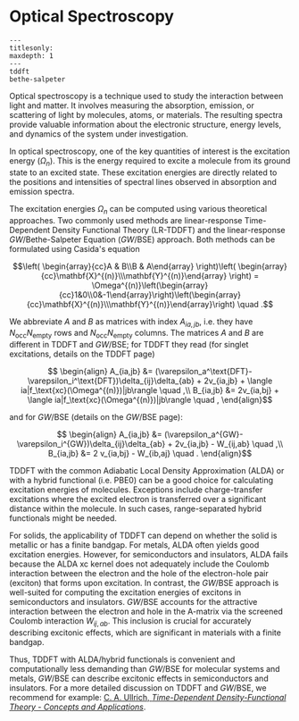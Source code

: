 # Optical Spectroscopy

```{toctree}
---
titlesonly:
maxdepth: 1
---
tddft
bethe-salpeter
```
Optical spectroscopy is a technique used to study the interaction between light and matter.
It involves measuring the absorption, emission, or scattering of light by molecules, atoms, 
or materials. The resulting spectra provide valuable information about the electronic structure, 
energy levels, and dynamics of the system under investigation.

In optical spectroscopy, one of the key quantities of interest is the excitation energy ($\Omega_n$). 
This is the energy required to excite a molecule from its ground state to an excited state. 
These excitation energies are directly related to the positions and 
intensities of spectral lines observed in absorption and emission spectra.

The excitation energies $\Omega_n$ can be computed using various theoretical approaches. 
Two commonly used methods are linear-response Time-Dependent Density Functional Theory (LR-TDDFT) and 
the linear-response *GW*/Bethe-Salpeter Equation (*GW*/BSE) approach. Both methods can be formulated using
Casida's equation

$$\left( \begin{array}{cc}A &  B\\B &  A\end{array} \right)\left( \begin{array}{cc}\mathbf{X}^{(n)}\\\mathbf{Y}^{(n)}\end{array} \right) = \Omega^{(n)}\left(\begin{array}{cc}1&0\\0&-1\end{array}\right)\left(\begin{array}{cc}\mathbf{X}^{(n)}\\\mathbf{Y}^{(n)}\end{array}\right) \quad .$$

We abbreviate $A$ and $B$ as matrices with index $A_{ia,jb}$, i.e. they have
$N_\mathrm{occ}N_\mathrm{empty}$ rows and $N_\mathrm{occ}N_\mathrm{empty}$ columns.
The matrices $A$ and $B$ are different in TDDFT and *GW*/BSE; for TDDFT they read (for singlet excitations, details on the TDDFT page)

$$ \begin{align}
    A_{ia,jb} &= (\varepsilon_a^\text{DFT}-\varepsilon_i^\text{DFT})\delta_{ij}\delta_{ab} + 
    2v_{ia,jb} + \langle ia|f_\text{xc}(\Omega^{(n)})|jb\rangle \quad ,\\
    B_{ia,jb} &= 2v_{ia,bj} +  \langle ia|f_\text{xc}(\Omega^{(n)})|jb\rangle \quad ,
\end{align}$$

and for *GW*/BSE (details on the *GW*/BSE page):

$$ \begin{align}
    A_{ia,jb} &= (\varepsilon_a^{GW}-\varepsilon_i^{GW})\delta_{ij}\delta_{ab} + 
    2v_{ia,jb} - W_{ij,ab} \quad ,\\
    B_{ia,jb} &= 2 v_{ia,bj} - W_{ib,aj} \quad .
\end{align}$$

TDDFT with the common Adiabatic Local Density Approximation (ALDA) or with a hybrid functional (i.e. PBE0) can be a good choice for calculating excitation energies of molecules. 
Exceptions include charge-transfer excitations where the excited electron is transferred over a significant distance within the molecule. 
In such cases, range-separated hybrid functionals might be needed.


For solids, the applicability of TDDFT can depend on whether the solid is metallic or has a finite bandgap. For metals, ALDA often yields good excitation energies. 
However, for semiconductors and insulators, ALDA fails because the ALDA xc kernel does not adequately include the Coulomb interaction between the electron and the hole of 
the electron-hole pair (exciton) that forms upon excitation.
In contrast, the *GW*/BSE approach is well-suited for computing the excitation energies of excitons in semiconductors and insulators. 
*GW*/BSE accounts for the attractive interaction between the electron and hole in the A-matrix via the screened Coulomb interaction $W_{ij,ab}$. 
This inclusion is crucial for accurately describing excitonic effects, which are significant in materials with a finite bandgap. 


Thus, TDDFT with ALDA/hybrid functionals is convenient and computationally less demanding than *GW*/BSE for molecular systems and metals, 
*GW*/BSE can describe excitonic effects in semiconductors and insulators.
For a more detailed discussion on TDDFT and *GW*/BSE, we recommend for example: 
[C. A. Ullrich, *Time-Dependent Density-Functional Theory - Concepts and Applications*](https://doi.org/10.1093/acprof:oso/9780199563029.001.0001).







